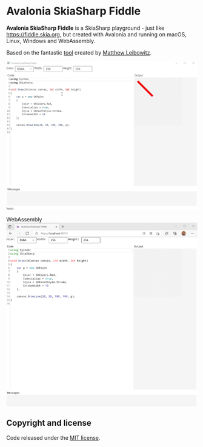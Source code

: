 # Avalonia SkiaSharp Fiddle

**Avalonia SkiaSharp Fiddle** is a SkiaSharp playground - just like https://fiddle.skia.org, but created with Avalonia and running on macOS, Linux, Windows and WebAssembly.

Based on the fantastic [tool](https://github.com/mattleibow/SkiaSharpFiddle) created by [Matthew Leibowitz](https://github.com/mattleibow).


![Avalonia SkiaSharp Fiddle](images/avaloniaskiasharpfiddle.gif)

WebAssembly
![Avalonia SkiaSharp Fiddle Web](images/avaloniaskiasharpfiddle-web.png)

## Copyright and license

Code released under the [MIT license](https://opensource.org/licenses/MIT).